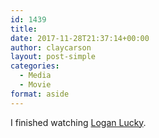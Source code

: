 ```yaml
---
id: 1439
title: 
date: 2017-11-28T21:37:14+00:00
author: claycarson
layout: post-simple
categories: 
  - Media
  - Movie
format: aside
---
```

I finished watching [Logan Lucky](https://trailers.apple.com/trailers/independent/logan-lucky/).